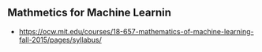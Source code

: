 ## Mathmetics for Machine Learnin

- https://ocw.mit.edu/courses/18-657-mathematics-of-machine-learning-fall-2015/pages/syllabus/